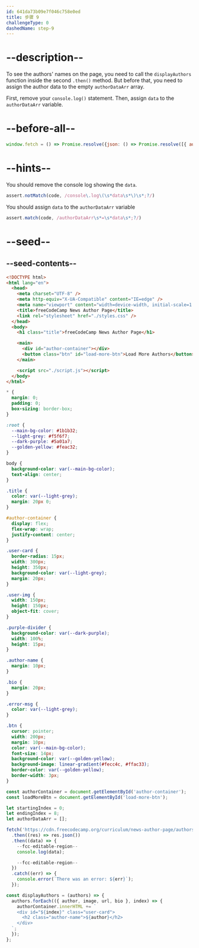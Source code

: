 ```yaml
---
id: 641da73b09e7f046c758e0ed
title: 步骤 9
challengeType: 0
dashedName: step-9
---
```


# --description--

To see the authors' names on the page, you need to call the `displayAuthors` function inside the second `.then()` method. But before that, you need to assign the author data to the empty `authorDataArr` array.

First, remove your `console.log()` statement. Then, assign `data` to the `authorDataArr` variable.

# --before-all--

```js
window.fetch = () => Promise.resolve({json: () => Promise.resolve([{ author: 'Whoever', image: 'data:image/gif;base64,R0lGODlhAQABAIAAAAAAAP///ywAAAAAAQABAAACAUwAOw==', url: "http://not-a-real-url.nowhere/", bio: 'words go here' }])});
```

# --hints--

You should remove the console log showing the `data`.

```js
assert.notMatch(code, /console\.log\(\s*data\s*\)\s*;?/)
```

You should assign `data` to the `authorDataArr` variable

```js
assert.match(code, /authorDataArr\s*=\s*data\s*;?/)
```

# --seed--

## --seed-contents--

```html
<!DOCTYPE html>
<html lang="en">
  <head>
    <meta charset="UTF-8" />
    <meta http-equiv="X-UA-Compatible" content="IE=edge" />
    <meta name="viewport" content="width=device-width, initial-scale=1.0" />
    <title>freeCodeCamp News Author Page</title>
    <link rel="stylesheet" href="./styles.css" />
  </head>
  <body>
    <h1 class="title">freeCodeCamp News Author Page</h1>

    <main>
      <div id="author-container"></div>
      <button class="btn" id="load-more-btn">Load More Authors</button>
    </main>

    <script src="./script.js"></script>
  </body>
</html>
```

```css
* {
  margin: 0;
  padding: 0;
  box-sizing: border-box;
}

:root {
  --main-bg-color: #1b1b32;
  --light-grey: #f5f6f7;
  --dark-purple: #5a01a7;
  --golden-yellow: #feac32;
}

body {
  background-color: var(--main-bg-color);
  text-align: center;
}

.title {
  color: var(--light-grey);
  margin: 20px 0;
}

#author-container {
  display: flex;
  flex-wrap: wrap;
  justify-content: center;
}

.user-card {
  border-radius: 15px;
  width: 300px;
  height: 350px;
  background-color: var(--light-grey);
  margin: 20px;
}

.user-img {
  width: 150px;
  height: 150px;
  object-fit: cover;
}

.purple-divider {
  background-color: var(--dark-purple);
  width: 100%;
  height: 15px;
}

.author-name {
  margin: 10px;
}

.bio {
  margin: 20px;
}

.error-msg {
  color: var(--light-grey);
}

.btn {
  cursor: pointer;
  width: 200px;
  margin: 10px;
  color: var(--main-bg-color);
  font-size: 14px;
  background-color: var(--golden-yellow);
  background-image: linear-gradient(#fecc4c, #ffac33);
  border-color: var(--golden-yellow);
  border-width: 3px;
}
```

```js
const authorContainer = document.getElementById('author-container');
const loadMoreBtn = document.getElementById('load-more-btn');

let startingIndex = 0;
let endingIndex = 8;
let authorDataArr = [];

fetch('https://cdn.freecodecamp.org/curriculum/news-author-page/authors.json')
  .then((res) => res.json())
  .then((data) => {
    --fcc-editable-region--
    console.log(data);

    --fcc-editable-region--   
  })
  .catch((err) => {
    console.error(`There was an error: ${err}`);
  });

const displayAuthors = (authors) => {
  authors.forEach(({ author, image, url, bio }, index) => {
    authorContainer.innerHTML += `
    <div id="${index}" class="user-card">
      <h2 class="author-name">${author}</h2>
    </div>
  `;
  });
};
```
